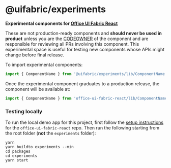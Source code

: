 # @uifabric/experiments

**Experimental components for [Office UI Fabric React](https://dev.microsoft.com/fabric)**

These are not production-ready components and **should never be used in product** unless you are the [CODEOWNER](https://github.com/OfficeDev/office-ui-fabric-react/blob/master/.github/CODEOWNERS) of the component and are responsible for reviewing all PRs involving this component. This experimental space is useful for testing new components whose APIs might change before final release.

To import experimental components:

```js
import { ComponentName } from '@uifabric/experiments/lib/ComponentName';
```

Once the experimental component graduates to a production release, the component will be available at:

```js
import { ComponentName } from 'office-ui-fabric-react/lib/ComponentName';
```

### Testing locally

To run the local demo app for this project, first follow the [setup instructions](https://github.com/OfficeDev/office-ui-fabric-react/wiki/Setup) for the `office-ui-fabric-react` repo. Then run the following starting from the root folder (**not** the `experiments` folder):

```
yarn
yarn buildto experiments --min
cd packages
cd experiments
yarn start
```
